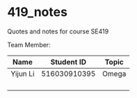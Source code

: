 # 419_notes
Quotes and notes for course SE419

Team Member:

|   Name   |  Student ID  | Topic |
| :------: | :----------: | :---: |
| Yijun Li | 516030910395 | Omega |
|          |              |       |
|          |              |       |
|          |              |       |
|          |              |       |

